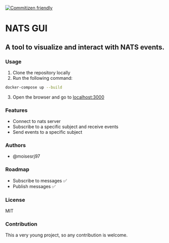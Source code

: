 [![Commitizen friendly](https://img.shields.io/badge/commitizen-friendly-brightgreen.svg)](http://commitizen.github.io/cz-cli/)

# NATS GUI

## A tool to visualize and interact with NATS events.

### Usage

1. Clone the repository locally
2. Run the following command:

```bash
docker-compose up --build
```

3. Open the browser and go to [localhost:3000](http://localhost:3000)

### Features

- Connect to nats server
- Subscribe to a specific subject and receive events
- Send events to a specific subject

### Authors

- @moisesrj97

### Roadmap

- Subscribe to messages ✅
- Publish messages ✅

### License

MIT

### Contribution

This a very young project, so any contribution is welcome.
